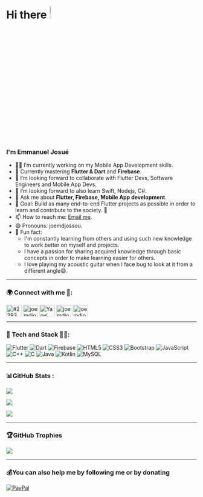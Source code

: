 <h1> Hi there <img src="https://raw.githubusercontent.com/MartinHeinz/MartinHeinz/master/wave.gif" width="9%" height="9%" /> </h1>
<h3> I'm Emmanuel Josué </h3>

- 👨‍💻 I’m currently working on my Mobile App Development skills.
- 🦋 Currently mastering **Flutter & Dart** and **Firebase**.
- 🤝 I’m looking forward to collaborate with Flutter Devs, Software Engineers and Mobile App Devs.
- 👀 I’m looking forward to also learn Swift, Nodejs, C#.
- 💬 Ask me about **Flutter, Firebase, Mobile App development**.
- 📌 Goal: Build as many end-to-end Flutter projects as possible in order to learn and contribute to the society. 🎯
- 📫 How to reach me: [Email me](mailto:joemdjossou@gmail.com).
- 😄 Pronouns: joemdjossou.
- 👾 Fun fact:
  - I'm constantly learning from others and using such new knowledge to work better on myself and projects.
  - I have a passion for sharing acquired knowledge through basic concepts in order to make learning easier for others.
  - I love playing my acoustic guitar when I face bug to look at it from a different angle😄.

---

<h3> 🌍 Connect with me 🤝: </h3>

<a href="https://discordapp.com/users/joemdjossou#2293" target="blank"><img align="center" src="https://raw.githubusercontent.com/rahuldkjain/github-profile-readme-generator/master/src/images/icons/Social/discord.svg" alt="#2293" height="30" width="40" /></a>
<a href="https://twitter.com/joemdjossou" target="_blank"><img align="center" src="https://raw.githubusercontent.com/rahuldkjain/github-profile-readme-generator/master/src/images/icons/Social/twitter.svg" alt="joemdjossou" height="30" width="40" /></a>
<a href="https://www.linkedin.com/in/joemdjossou/" target="blank"><img align="center" src="https://raw.githubusercontent.com/rahuldkjain/github-profile-readme-generator/master/src/images/icons/Social/linked-in-alt.svg" alt="Yaovi Emmanuel Josué DJOSSOU" height="30" width="40" /></a>
<a href="https://instagram.com/joemdjossou" target="_blank"><img align="center" src="https://raw.githubusercontent.com/rahuldkjain/github-profile-readme-generator/master/src/images/icons/Social/instagram.svg" alt="joemdjossou" height="30" width="40" /></a>
<a href="https://www.youtube.com/@joemdjossou" target="_blank"><img align="center" src="https://raw.githubusercontent.com/rahuldkjain/github-profile-readme-generator/master/src/images/icons/Social/youtube.svg" alt="joemdjossou" height="30" width="40" /></a>


---
<h3> 👾 Tech and Stack 👨‍💻: </h3>

![Flutter](https://img.shields.io/badge/Flutter-02569B?style=for-the-badge&logo=flutter&logoColor=white)
![Dart](https://img.shields.io/badge/dart-%230175C2.svg?style=for-the-badge&logo=dart&logoColor=white) 
![Firebase](https://img.shields.io/badge/firebase-%23039BE5.svg?style=for-the-badge&logo=firebase)
![HTML5](https://img.shields.io/badge/html5-%23E34F26.svg?style=for-the-badge&logo=html5&logoColor=white) 
![CSS3](https://img.shields.io/badge/css3-%231572B6.svg?style=for-the-badge&logo=css3&logoColor=white) 
![Bootstrap](https://img.shields.io/badge/Bootstrap-563D7C?style=for-the-badge&logo=bootstrap&logoColor=white)
![JavaScript](https://img.shields.io/badge/javascript-%23323330.svg?style=for-the-badge&logo=javascript&logoColor=%23F7DF1E) 
![C++](https://img.shields.io/badge/C%2B%2B-00599C?style=for-the-badge&logo=c%2B%2B&logoColor=white) 
![C](https://img.shields.io/badge/C-00599C?style=for-the-badge&logo=c&logoColor=white)
![Java](https://img.shields.io/badge/Java-ED8B00?style=for-the-badge&logo=openjdk&logoColor=white)
![Kotlin](https://img.shields.io/badge/Kotlin-0095D5?&style=for-the-badge&logo=kotlin&logoColor=white)
![MySQL](https://img.shields.io/badge/MySQL-00000F?style=for-the-badge&logo=mysql&logoColor=white)


---

<h3> 📊GitHub Stats : </h3>

<p><img align="center" src="https://github-readme-stats.vercel.app/api?username=joemdjossou&theme=dark&hide_border=false&include_all_commits=true&count_private=true&show_icons=true" /></p>
<img align="center" src="https://github-readme-stats.vercel.app/api/top-langs/?username=joemdjossou&theme=dark&hide_border=false&include_all_commits=true&count_private=true&layout=compact" />

<p> 
<img align = "center" src="https://github-readme-streak-stats.herokuapp.com?user=joemdjossou&theme=blueberry_duo">
</p>

---

<h3>🏆GitHub Trophies</h3>

![](https://github-profile-trophy.vercel.app/?username=joemdjossou&theme=radical&no-frame=true&no-bg=false&margin-w=4)

---

<h3> 💰You can also help me by following me or by donating </h3>

  [![PayPal](https://img.shields.io/badge/PayPal-00457C?style=for-the-badge&logo=paypal&logoColor=white)](https://www.paypal.com/joemdjossou/home)
